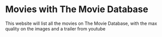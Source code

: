 # Movies with The Movie Database

This website will list all the movies on The Movie Database,
with the max quality on the images and a trailer from youtube

